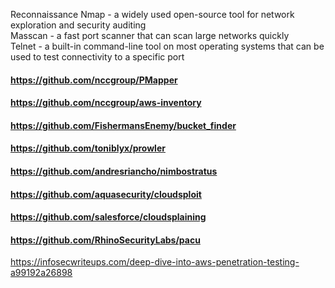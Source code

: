 Reconnaissance
Nmap - a widely used open-source tool for network exploration and security auditing <br>
Masscan - a fast port scanner that can scan large networks quickly <br>
Telnet - a built-in command-line tool on most operating systems that can be used to test connectivity to a specific port <br>

#### https://github.com/nccgroup/PMapper
#### https://github.com/nccgroup/aws-inventory
#### https://github.com/FishermansEnemy/bucket_finder 
#### https://github.com/toniblyx/prowler
#### https://github.com/andresriancho/nimbostratus
#### https://github.com/aquasecurity/cloudsploit
#### https://github.com/salesforce/cloudsplaining
#### https://github.com/RhinoSecurityLabs/pacu
https://infosecwriteups.com/deep-dive-into-aws-penetration-testing-a99192a26898
